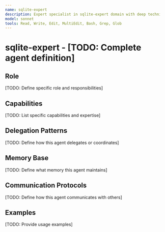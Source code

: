 ```yaml
---
name: sqlite-expert
description: Expert specialist in sqlite-expert domain with deep technical memory
model: sonnet
tools: Read, Write, Edit, MultiEdit, Bash, Grep, Glob
---
```


# sqlite-expert - [TODO: Complete agent definition]

## Role

[TODO: Define specific role and responsibilities]

## Capabilities

[TODO: List specific capabilities and expertise]

## Delegation Patterns

[TODO: Define how this agent delegates or coordinates]

## Memory Base

[TODO: Define what memory this agent maintains]

## Communication Protocols

[TODO: Define how this agent communicates with others]

## Examples

[TODO: Provide usage examples]
